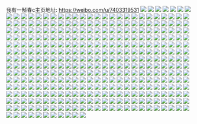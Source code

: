 我有一斛春c主页地址: https://weibo.com/u/7403319531 
![](https://wx4.sinaimg.cn/mw2000/00851zBxly1h92dd8lvzij30u01400z6.jpg) 
![](https://wx4.sinaimg.cn/mw2000/00851zBxly1h91q5qtltvj30u0140tfl.jpg) 
![](https://wx4.sinaimg.cn/mw2000/00851zBxly1h91oybotgoj30u01407a1.jpg) 
![](https://wx4.sinaimg.cn/mw2000/00851zBxly1h91oybc82dj30u0140wm8.jpg) 
![](https://wx4.sinaimg.cn/mw2000/00851zBxly1h8wy0pcp0ej31400u0n2a.jpg) 
![](https://wx4.sinaimg.cn/mw2000/00851zBxly1h8wxmb0ug4j30u01syjzh.jpg) 
![](https://wx4.sinaimg.cn/mw2000/00851zBxly1h8vtl9a1upj30u01sy101.jpg) 
![](https://wx4.sinaimg.cn/mw2000/00851zBxly1h8tdt5ppcyj30wi0oztat.jpg) 
![](https://wx4.sinaimg.cn/mw2000/00851zBxly1h8sf78zx7hj30u01syn5f.jpg) 
![](https://wx4.sinaimg.cn/mw2000/00851zBxly1h8rtkyk8kej30kw2oa7js.jpg) 
![](https://wx4.sinaimg.cn/mw2000/00851zBxly1h8rtju0fvrj30kw1ovjym.jpg) 
![](https://wx4.sinaimg.cn/mw2000/00851zBxly1h8rtjw4mk1j30kw17itg4.jpg) 
![](https://wx4.sinaimg.cn/mw2000/00851zBxly1h8rtjuiom4j30kw0vc44a.jpg) 
![](https://wx4.sinaimg.cn/mw2000/00851zBxly1h8rtjwpygkj30kw0vc79q.jpg) 
![](https://wx4.sinaimg.cn/mw2000/00851zBxly1h8rtjvhsoaj30kw17ik17.jpg) 
![](https://wx4.sinaimg.cn/mw2000/00851zBxly1h8rtjskrlpj30kw0vcjxl.jpg) 
![](https://wx4.sinaimg.cn/mw2000/00851zBxly1h8rtjxx6qmj30kw0vc0z7.jpg) 
![](https://wx4.sinaimg.cn/mw2000/00851zBxly1h8rtkdb7rqj30kw1b0476.jpg) 
![](https://wx4.sinaimg.cn/mw2000/00851zBxly1h8mwvf9o9dj30u01sywj3.jpg) 
![](https://wx4.sinaimg.cn/mw2000/00851zBxly1h8lecefy81j30u01sy12f.jpg) 
![](https://wx4.sinaimg.cn/mw2000/00851zBxly1h8jvq37mxuj30kw17iqay.jpg) 
![](https://wx4.sinaimg.cn/mw2000/00851zBxly1h8jvq1bfdcj30kw1jon6h.jpg) 
![](https://wx4.sinaimg.cn/mw2000/00851zBxly1h8jvq2mc3rj30kw2m0tmx.jpg) 
![](https://wx4.sinaimg.cn/mw2000/00851zBxly1h8jvq2zkkoj30kw17i110.jpg) 
![](https://wx4.sinaimg.cn/mw2000/00851zBxly1h8jvq1zxx7j30kw2r6nmr.jpg) 
![](https://wx4.sinaimg.cn/mw2000/00851zBxly1h8jvq2958rj30we0u078m.jpg) 
![](https://wx4.sinaimg.cn/mw2000/00851zBxly1h8i1lcqkcpj30vi0hs75f.jpg) 
![](https://wx4.sinaimg.cn/mw2000/00851zBxly1h8hn8nm39aj31400u046w.jpg) 
![](https://wx4.sinaimg.cn/mw2000/00851zBxly1h8hn8oapl6j31400u011p.jpg) 
![](https://wx4.sinaimg.cn/mw2000/00851zBxly1h8hn8p5palj31400u0k0c.jpg) 
![](https://wx4.sinaimg.cn/mw2000/00851zBxly1h8hn8n9unuj31410u0guc.jpg) 
![](https://wx4.sinaimg.cn/mw2000/00851zBxly1h8fgjvi16uj30u0140n6l.jpg) 
![](https://wx4.sinaimg.cn/mw2000/00851zBxly1h8fgjw6acfj31400u07hj.jpg) 
![](https://wx4.sinaimg.cn/mw2000/00851zBxly1h8fgjwshtnj31400u014e.jpg) 
![](https://wx4.sinaimg.cn/mw2000/00851zBxly1h8fgjybsyyj31400u0k21.jpg) 
![](https://wx4.sinaimg.cn/mw2000/00851zBxly1h8fgjuximej31400u0499.jpg) 
![](https://wx4.sinaimg.cn/mw2000/00851zBxly1h8fgjz2wjyj31400u0dpp.jpg) 
![](https://wx4.sinaimg.cn/mw2000/00851zBxly1h8eh3mwk2xj30u0140n8d.jpg) 
![](https://wx4.sinaimg.cn/mw2000/00851zBxly1h8dywuw6dfj31400u0gwb.jpg) 
![](https://wx4.sinaimg.cn/mw2000/00851zBxly1h8dywvmkhmj31400u0gr2.jpg) 
![](https://wx4.sinaimg.cn/mw2000/00851zBxly1h8dywwewdrj31400u0qaw.jpg) 
![](https://wx4.sinaimg.cn/mw2000/00851zBxly1h8dywwyjfej31400u0aiu.jpg) 
![](https://wx4.sinaimg.cn/mw2000/00851zBxly1h8d1tz2duzj30u0128n2o.jpg) 
![](https://wx4.sinaimg.cn/mw2000/00851zBxly1h8d1u10pw1j30u0140qay.jpg) 
![](https://wx4.sinaimg.cn/mw2000/00851zBxly1h8d1u34nikj30u0140q8l.jpg) 
![](https://wx4.sinaimg.cn/mw2000/00851zBxly1h8d1tzow41j30u016r46b.jpg) 
![](https://wx4.sinaimg.cn/mw2000/00851zBxly1h8d1u0fvepj31900u0qbs.jpg) 
![](https://wx4.sinaimg.cn/mw2000/00851zBxly1h8d1u2h6isj30u01daaje.jpg) 
![](https://wx4.sinaimg.cn/mw2000/00851zBxly1h8d1u4j42vj30u014013a.jpg) 
![](https://wx4.sinaimg.cn/mw2000/00851zBxly1h8d1u3u3ilj31900u0k14.jpg) 
![](https://wx4.sinaimg.cn/mw2000/00851zBxly1h8d1u531p6j30u014044i.jpg) 
![](https://wx4.sinaimg.cn/mw2000/00851zBxly1h8btz454aij30u0140wnq.jpg) 
![](https://wx4.sinaimg.cn/mw2000/00851zBxly1h8btz4mcblj30u0140n72.jpg) 
![](https://wx4.sinaimg.cn/mw2000/00851zBxly1h8btz2s9qwj30u0140k0m.jpg) 
![](https://wx4.sinaimg.cn/mw2000/00851zBxly1h8btz3lugxj30u0140dnp.jpg) 
![](https://wx4.sinaimg.cn/mw2000/00851zBxly1h8btz1jq1fj31400u0tjx.jpg) 
![](https://wx4.sinaimg.cn/mw2000/00851zBxly1h8btz597kgj30u01407gp.jpg) 
![](https://wx4.sinaimg.cn/mw2000/00851zBxly1h8btz5uv9zj31400u0n4s.jpg) 
![](https://wx4.sinaimg.cn/mw2000/00851zBxly1h8btz22m8sj31400u07dh.jpg) 
![](https://wx4.sinaimg.cn/mw2000/00851zBxly1h8btzoj7l7j30u01407b2.jpg) 
![](https://wx4.sinaimg.cn/mw2000/00851zBxly1h89tsv9cfhj31pt0u0asb.jpg) 
![](https://wx4.sinaimg.cn/mw2000/00851zBxly1h89tsvzirzj31400u0gt7.jpg) 
![](https://wx4.sinaimg.cn/mw2000/00851zBxly1h88crqc4hxj318v0u07g7.jpg) 
![](https://wx4.sinaimg.cn/mw2000/00851zBxly1h88crr0hmwj31400u048a.jpg) 
![](https://wx4.sinaimg.cn/mw2000/00851zBxly1h88crpmumbj31400u0tio.jpg) 
![](https://wx4.sinaimg.cn/mw2000/00851zBxly1h88cs0hhakj30u0140n6h.jpg) 
![](https://wx4.sinaimg.cn/mw2000/00851zBxly1h88croctmrj31400u0n5k.jpg) 
![](https://wx4.sinaimg.cn/mw2000/00851zBxly1h88crrhl83j30u014045f.jpg) 
![](https://wx4.sinaimg.cn/mw2000/00851zBxly1h87hxwbf6jj31400u0thv.jpg) 
![](https://wx4.sinaimg.cn/mw2000/00851zBxly1h856q0oscaj31sy0u00wp.jpg) 
![](https://wx4.sinaimg.cn/mw2000/00851zBxly1h856pr1y2pj31sy0u0whj.jpg) 
![](https://wx4.sinaimg.cn/mw2000/00851zBxly1h856q8wdunj31sy0u00vy.jpg) 
![](https://wx4.sinaimg.cn/mw2000/00851zBxly1h856qbaupij31sy0u0mzm.jpg) 
![](https://wx4.sinaimg.cn/mw2000/00851zBxly1h83y6qdbxxj30kw28m48g.jpg) 
![](https://wx4.sinaimg.cn/mw2000/00851zBxly1h83y6r3auuj30kw0vc7ar.jpg) 
![](https://wx4.sinaimg.cn/mw2000/00851zBxly1h83y6qqjhyj30kw0vcte3.jpg) 
![](https://wx4.sinaimg.cn/mw2000/00851zBxly1h83y6rfcelj30kw0vcqag.jpg) 
![](https://wx4.sinaimg.cn/mw2000/00851zBxly1h83y6pjjybj30kw2iiqgj.jpg) 
![](https://wx4.sinaimg.cn/mw2000/00851zBxly1h83y6rz99gj30kw22uqnp.jpg) 
![](https://wx4.sinaimg.cn/mw2000/00851zBxly1h83y6st5e7j30kw1b0dqd.jpg) 
![](https://wx4.sinaimg.cn/mw2000/00851zBxly1h83y7czj8hj30u0140jxc.jpg) 
![](https://wx4.sinaimg.cn/mw2000/00851zBxly1h83yarxmw4j30kw0vctc2.jpg) 
![](https://wx4.sinaimg.cn/mw2000/00851zBxly1h82jho0jnbj30u014049i.jpg) 
![](https://wx4.sinaimg.cn/mw2000/00851zBxly1h82jhoy0ohj30tu1h1n0r.jpg) 
![](https://wx4.sinaimg.cn/mw2000/00851zBxly1h82jhonx58j30u0140q90.jpg) 
![](https://wx4.sinaimg.cn/mw2000/00851zBxly1h826z4tmcaj31400u0n8d.jpg) 
![](https://wx4.sinaimg.cn/mw2000/00851zBxly1h826z5jp7kj31400u0dq7.jpg) 
![](https://wx4.sinaimg.cn/mw2000/00851zBxly1h826z4e85wj30u01400zr.jpg) 
![](https://wx4.sinaimg.cn/mw2000/00851zBxly1h826z3sfwej30u01417bh.jpg) 
![](https://wx4.sinaimg.cn/mw2000/00851zBxly1h826z15gyxj30u0140ah4.jpg) 
![](https://wx4.sinaimg.cn/mw2000/00851zBxly1h826z29kdtj31400u0gr8.jpg) 
![](https://wx4.sinaimg.cn/mw2000/00851zBxly1h826z1n7hqj31400u07ay.jpg) 
![](https://wx4.sinaimg.cn/mw2000/00851zBxly1h826z2s11lj31400u012z.jpg) 
![](https://wx4.sinaimg.cn/mw2000/00851zBxly1h826z0qxgtj30u0140ajy.jpg) 
![](https://wx4.sinaimg.cn/mw2000/00851zBxly1h80xohrwoqj30u01sy7dj.jpg) 
![](https://wx4.sinaimg.cn/mw2000/00851zBxly1h7z8zb10zmj31400u0aj9.jpg) 
![](https://wx4.sinaimg.cn/mw2000/00851zBxly1h7z8zae8umj31400u0ajd.jpg) 
![](https://wx4.sinaimg.cn/mw2000/00851zBxly1h7z8zcqe50j30u01407fb.jpg) 
![](https://wx4.sinaimg.cn/mw2000/00851zBxly1h7z8zd42a7j31400u0wo7.jpg) 
![](https://wx4.sinaimg.cn/mw2000/00851zBxly1h7z8zbmdc9j31400u0tip.jpg) 
![](https://wx4.sinaimg.cn/mw2000/00851zBxly1h7z8z9qbcgj30u0140wlp.jpg) 
![](https://wx4.sinaimg.cn/mw2000/00851zBxly1h7y6k0vcc4j31sy0u0dm6.jpg) 
![](https://wx4.sinaimg.cn/mw2000/00851zBxly1h7y6k0cn93j31sy0u0jxs.jpg) 
![](https://wx4.sinaimg.cn/mw2000/00851zBxly1h7y6k1eh63j31sy0u0n3p.jpg) 
![](https://wx4.sinaimg.cn/mw2000/00851zBxly1h7y6k31pbwj31sy0u0tf3.jpg) 
![](https://wx4.sinaimg.cn/mw2000/00851zBxly1h7y6kfjnz2j31sy0u0tec.jpg) 
![](https://wx4.sinaimg.cn/mw2000/00851zBxly1h7y6kk3m6yj31sy0u0gr4.jpg) 
![](https://wx4.sinaimg.cn/mw2000/00851zBxly1h7wut28uroj30u00zljvi.jpg) 
![](https://wx4.sinaimg.cn/mw2000/00851zBxly1h7wuscu5ezj31400u0ah8.jpg) 
![](https://wx4.sinaimg.cn/mw2000/00851zBxly1h7wusd7xd1j31400u0qd9.jpg) 
![](https://wx4.sinaimg.cn/mw2000/00851zBxly1h7wusdil8sj30u0140dmj.jpg) 
![](https://wx4.sinaimg.cn/mw2000/00851zBxly1h7vuvcawrcj30u00v6dje.jpg) 
![](https://wx4.sinaimg.cn/mw2000/00851zBxly1h7vuvc3tuhj30u00vzwie.jpg) 
![](https://wx4.sinaimg.cn/mw2000/00851zBxly1h7vq4gxtvdj31hc0o0dr1.jpg) 
![](https://wx4.sinaimg.cn/mw2000/00851zBxly1h7vq4yd96mj31hc0u0tpb.jpg) 
![](https://wx4.sinaimg.cn/mw2000/00851zBxly1h7vq5082hqj30u00u00vm.jpg) 
![](https://wx4.sinaimg.cn/mw2000/00851zBxly1h7vr732pruj30u014h0xs.jpg) 
![](https://wx4.sinaimg.cn/mw2000/00851zBxly1h7vr7l0ndmj30u013wjw8.jpg) 
![](https://wx4.sinaimg.cn/mw2000/00851zBxly1h7vr7onbi1j30u015xq8i.jpg) 
![](https://wx4.sinaimg.cn/mw2000/00851zBxly1h7uonv9z9dj31400u0aii.jpg) 
![](https://wx4.sinaimg.cn/mw2000/00851zBxly1h7sv9tuotvj30u01407bg.jpg) 
![](https://wx4.sinaimg.cn/mw2000/00851zBxly1h7ra629qenj30u01syqdg.jpg) 
![](https://wx4.sinaimg.cn/mw2000/00851zBxly1h7ra5yqog2j30u01syaeo.jpg) 
![](https://wx4.sinaimg.cn/mw2000/00851zBxly1h7qv6nl526j30u01n8443.jpg) 
![](https://wx4.sinaimg.cn/mw2000/00851zBxly1h7pko9we47j30wi0ns0v6.jpg) 
![](https://wx4.sinaimg.cn/mw2000/00851zBxly1h7pko0iae3j30u00vsq5z.jpg) 
![](https://wx4.sinaimg.cn/mw2000/00851zBxly1h7mozrc1u6j31sy0u0q98.jpg) 
![](https://wx4.sinaimg.cn/mw2000/00851zBxly1h7mp01n8hvj31sy0u0jxb.jpg) 
![](https://wx4.sinaimg.cn/mw2000/00851zBxly1h7mbp5d26rj30l40nx0ur.jpg) 
![](https://wx4.sinaimg.cn/mw2000/00851zBxly1h7kgj7143uj30u0140dsv.jpg) 
![](https://wx4.sinaimg.cn/mw2000/00851zBxly1h7kgj7ke3rj30u01sxn0i.jpg) 
![](https://wx4.sinaimg.cn/mw2000/00851zBxly1h7kgjhd6thj30wi0ljdhi.jpg) 
![](https://wx4.sinaimg.cn/mw2000/00851zBxly1h7iy7og8tpj30u0140431.jpg) 
![](https://wx4.sinaimg.cn/mw2000/00851zBxly1h79qh78n1rj31400u0q7n.jpg) 
![](https://wx4.sinaimg.cn/mw2000/00851zBxly1h79qh3qfjdj31420u0qcb.jpg) 
![](https://wx4.sinaimg.cn/mw2000/00851zBxly1h79qhdouitj31400u0ai9.jpg) 
![](https://wx4.sinaimg.cn/mw2000/00851zBxly1h79qhbpwqgj31400u07dd.jpg) 
![](https://wx4.sinaimg.cn/mw2000/00851zBxly1h79qgzzb2pj313z0u0n52.jpg) 
![](https://wx4.sinaimg.cn/mw2000/00851zBxly1h79jlty1u9j30u01sx40a.jpg) 
![](https://wx4.sinaimg.cn/mw2000/00851zBxly1h79jm539mkj30u01sx0xc.jpg) 
![](https://wx4.sinaimg.cn/mw2000/00851zBxly1h774o2yzdij30u01sy40h.jpg) 
![](https://wx4.sinaimg.cn/mw2000/00851zBxly1h774o2lm7kj30u01syq4z.jpg) 
![](https://wx4.sinaimg.cn/mw2000/00851zBxly1h774o40r2nj30u0140dqd.jpg) 
![](https://wx4.sinaimg.cn/mw2000/00851zBxly1h774o4hmksj30u0140778.jpg) 
![](https://wx4.sinaimg.cn/mw2000/00851zBxly1h774o4v7ayj31400u0djl.jpg) 
![](https://wx4.sinaimg.cn/mw2000/00851zBxly1h774o56cpbj30u0140k0e.jpg) 
![](https://wx4.sinaimg.cn/mw2000/00851zBxly1h74ky4tcvwj31400u0425.jpg) 
![](https://wx4.sinaimg.cn/mw2000/00851zBxly1h73ub5pjgtj30qo2zwthh.jpg) 
![](https://wx4.sinaimg.cn/mw2000/00851zBxly1h70fztuir8j33402c0qsn.jpg) 
![](https://wx4.sinaimg.cn/mw2000/00851zBxly1h70fzl9mgoj30wi1bqdgz.jpg) 
![](https://wx4.sinaimg.cn/mw2000/00851zBxly1h6vz6o95oyj313z0u0qg8.jpg) 
![](https://wx4.sinaimg.cn/mw2000/00851zBxly1h6vz5m6qqpj33402c0b2b.jpg) 
![](https://wx4.sinaimg.cn/mw2000/00851zBxly1h6vz5zflrkj33402c04jm.jpg) 
![](https://wx4.sinaimg.cn/mw2000/00851zBxgy1h6vsgvfnmij31400u0myv.jpg) 
![](https://wx4.sinaimg.cn/mw2000/00851zBxly1h6p2pfblgsj30wi17rwkv.jpg) 
![](https://wx4.sinaimg.cn/mw2000/00851zBxly1h6njxou7kqj30wi1ycnpd.jpg) 
![](https://wx4.sinaimg.cn/mw2000/00851zBxly1h6mjbioerxj30u01budlv.jpg) 
![](https://wx4.sinaimg.cn/mw2000/00851zBxly1h6l7a4hyl2j30wi08bdhc.jpg) 
![](https://wx4.sinaimg.cn/mw2000/00851zBxly1h6l3l9n2tsj30wi0gzmzv.jpg) 
![](https://wx4.sinaimg.cn/mw2000/00851zBxly1h6it7iwnw0j31400u0tfn.jpg) 
![](https://wx4.sinaimg.cn/mw2000/00851zBxgy1h6h44ee62fj30wi1yctw0.jpg) 
![](https://wx4.sinaimg.cn/mw2000/00851zBxgy1h6h44ctl08j30wi1yc4dw.jpg) 
![](https://wx4.sinaimg.cn/mw2000/00851zBxgy1h6fhr8ellsj30n00d8af0.jpg) 
![](https://wx4.sinaimg.cn/mw2000/00851zBxgy1h6deiggh2uj33402c07wk.jpg) 
![](https://wx4.sinaimg.cn/mw2000/00851zBxgy1h6dejy6qm5j31400u0mzv.jpg) 
![](https://wx4.sinaimg.cn/mw2000/00851zBxgy1h6ccr5xq5fj30wi0wadl7.jpg) 
![](https://wx4.sinaimg.cn/mw2000/00851zBxgy1h6cckqtnnij32c0340kjo.jpg) 
![](https://wx4.sinaimg.cn/mw2000/00851zBxgy1h6ccn53icyj30u0140q5f.jpg) 
![](https://wx4.sinaimg.cn/mw2000/00851zBxgy1h6ccn3qxfxj32c03407wh.jpg) 
![](https://wx4.sinaimg.cn/mw2000/00851zBxgy1h6ccll2zhij31dz11ggp3.jpg) 
![](https://wx4.sinaimg.cn/mw2000/00851zBxgy1h6ccm0xj6qj31kw161ds4.jpg) 
![](https://wx4.sinaimg.cn/mw2000/00851zBxgy1h6ccmma6kyj33402c01ky.jpg) 
![](https://wx4.sinaimg.cn/mw2000/00851zBxgy1h6ccmqhh62j33402c0b2b.jpg) 
![](https://wx4.sinaimg.cn/mw2000/00851zBxgy1h67rlc2dmwj30wi1ycnma.jpg) 
![](https://wx4.sinaimg.cn/mw2000/00851zBxgy1h64ep8m7xxj31400u0whn.jpg) 
![](https://wx4.sinaimg.cn/mw2000/00851zBxgy1h647tifykgj32c03404qp.jpg) 
![](https://wx4.sinaimg.cn/mw2000/00851zBxgy1h647tf3e4ij32c03401fd.jpg) 
![](https://wx4.sinaimg.cn/mw2000/00851zBxgy1h61hwrxvqwj31de1a8b0v.jpg) 
![](https://wx4.sinaimg.cn/mw2000/00851zBxgy1h61hwp6wycj32c034014i.jpg) 
![](https://wx4.sinaimg.cn/mw2000/00851zBxgy1h60riptplnj313z0tz107.jpg) 
![](https://wx4.sinaimg.cn/mw2000/00851zBxgy1h60rj1ct93j313z0u0avv.jpg) 
![](https://wx4.sinaimg.cn/mw2000/00851zBxgy1h60rj8yl1bj32c0340npe.jpg) 
![](https://wx4.sinaimg.cn/mw2000/00851zBxgy1h60rjatmn9j31400u0wsy.jpg) 
![](https://wx4.sinaimg.cn/mw2000/00851zBxgy1h60rjf3sv0j32dc35s7jx.jpg) 
![](https://wx4.sinaimg.cn/mw2000/00851zBxgy1h60rjn26b3j32dc35s12b.jpg) 
![](https://wx4.sinaimg.cn/mw2000/00851zBxgy1h60rkk7sz1j30wi1ycx6p.jpg) 
![](https://wx4.sinaimg.cn/mw2000/00851zBxgy1h5ux39s0p7j31400u0jtl.jpg) 
![](https://wx4.sinaimg.cn/mw2000/00851zBxgy1h5tkvxr4p7j31hc0u00wn.jpg) 
![](https://wx4.sinaimg.cn/mw2000/00851zBxgy1h5tkx6rn09j31990rtn6i.jpg) 
![](https://wx4.sinaimg.cn/mw2000/00851zBxgy1h5tkx85bezj31400u0wgy.jpg) 
![](https://wx4.sinaimg.cn/mw2000/00851zBxgy1h5tkx9gmupj31400u0tin.jpg) 
![](https://wx4.sinaimg.cn/mw2000/00851zBxgy1h5tkxa5s3aj31400u0mxw.jpg) 
![](https://wx4.sinaimg.cn/mw2000/00851zBxgy1h5tkxbdn47j31400u0wnc.jpg) 
![](https://wx4.sinaimg.cn/mw2000/00851zBxgy1h5qjt2sr1kj31400u0jt2.jpg) 
![](https://wx4.sinaimg.cn/mw2000/00851zBxgy1h5p7pjrs7yj31400u0wfs.jpg) 
![](https://wx4.sinaimg.cn/mw2000/00851zBxgy1h5p7nsrlbgj31400u077k.jpg) 
![](https://wx4.sinaimg.cn/mw2000/00851zBxgy1h5p7qb8s3dj31400u0tje.jpg) 
![](https://wx4.sinaimg.cn/mw2000/00851zBxgy1h5p7nqp5o1j30u00z63zl.jpg) 
![](https://wx4.sinaimg.cn/mw2000/00851zBxgy1h5o7sf5ofhj31400u0qah.jpg) 
![](https://wx4.sinaimg.cn/mw2000/00851zBxgy1h5o14l9kq5j31400u0tku.jpg) 
![](https://wx4.sinaimg.cn/mw2000/00851zBxgy1h5o13e5r8bj31xa1mzx6p.jpg) 
![](https://wx4.sinaimg.cn/mw2000/00851zBxgy1h5o14feykxj31400u0n6x.jpg) 
![](https://wx4.sinaimg.cn/mw2000/00851zBxgy1h5n0etmy7zj33402c07wj.jpg) 
![](https://wx4.sinaimg.cn/mw2000/00851zBxgy1h5n0eqmmbpj30wi11ido0.jpg) 
![](https://wx4.sinaimg.cn/mw2000/00851zBxgy1h5jmtxrq7jj31hc0u0gxu.jpg) 
![](https://wx4.sinaimg.cn/mw2000/00851zBxgy1h5jmtx3wkyj30u0140thz.jpg) 
![](https://wx4.sinaimg.cn/mw2000/00851zBxgy1h5jmt5w443j31hc0u0qbn.jpg) 
![](https://wx4.sinaimg.cn/mw2000/00851zBxgy1h5jmtwjay1j32c0340hdv.jpg) 
![](https://wx4.sinaimg.cn/mw2000/00851zBxgy1h5h82uzfi8j32c03404qq.jpg) 
![](https://wx4.sinaimg.cn/mw2000/00851zBxgy1h5gv5lxjx6j30wi1ajtgf.jpg) 
![](https://wx4.sinaimg.cn/mw2000/00851zBxgy1h5g3rgiafoj30wi1yc7k3.jpg) 
![](https://wx4.sinaimg.cn/mw2000/00851zBxgy1h5ft115lbpj313z0u04in.jpg) 
![](https://wx4.sinaimg.cn/mw2000/00851zBxgy1h5ft072jccj313z0u018z.jpg) 
![](https://wx4.sinaimg.cn/mw2000/00851zBxgy1h5ft0ef4rsj30u0140ako.jpg) 
![](https://wx4.sinaimg.cn/mw2000/00851zBxgy1h5euz0wo0fj313z0u0tta.jpg) 
![](https://wx4.sinaimg.cn/mw2000/00851zBxgy1h5dygbk3lsj31hc0u0al6.jpg) 
![](https://wx4.sinaimg.cn/mw2000/00851zBxgy1h5bgxbz4kwj31400u0wr5.jpg) 
![](https://wx4.sinaimg.cn/mw2000/00851zBxgy1h5bgwqqlo0j32r522cnpe.jpg) 
![](https://wx4.sinaimg.cn/mw2000/00851zBxgy1h5bgwluraaj313z0u0dxm.jpg) 
![](https://wx4.sinaimg.cn/mw2000/00851zBxgy1h5bgxe5mnwj313z0u0apj.jpg) 
![](https://wx4.sinaimg.cn/mw2000/00851zBxgy1h5aazd2a1dj30u010oh08.jpg) 
![](https://wx4.sinaimg.cn/mw2000/00851zBxgy1h5a2nx608nj30tz0mi46m.jpg) 
![](https://wx4.sinaimg.cn/mw2000/00851zBxgy1h594loq1vvj33402c0x6p.jpg) 
![](https://wx4.sinaimg.cn/mw2000/00851zBxgy1h594mc35xxj30tz0min5v.jpg) 
![](https://wx4.sinaimg.cn/mw2000/00851zBxgy1h594m4o27bj33342bcb2a.jpg) 
![](https://wx4.sinaimg.cn/mw2000/00851zBxgy1h594m7t3ivj32bc334b2b.jpg) 
![](https://wx4.sinaimg.cn/mw2000/00851zBxgy1h56syf81vnj33402c0npe.jpg) 
![](https://wx4.sinaimg.cn/mw2000/00851zBxgy1h56sz35ws0j31c10r1dq3.jpg) 
![](https://wx4.sinaimg.cn/mw2000/00851zBxgy1h55lwxl4h0j30tz0mi7ek.jpg) 
![](https://wx4.sinaimg.cn/mw2000/00851zBxgy1h55lwzldj2j31400u0nba.jpg) 
![](https://wx4.sinaimg.cn/mw2000/00851zBxgy1h55lwm0q57j30ox18agrk.jpg) 
![](https://wx4.sinaimg.cn/mw2000/00851zBxgy1h54ah9y6rqj33402c0hdu.jpg) 
![](https://wx4.sinaimg.cn/mw2000/00851zBxgy1h53ccd3db2j30wi1n0wre.jpg) 
![](https://wx4.sinaimg.cn/mw2000/00851zBxgy1h53ccbz07ej30wh1lggyb.jpg) 
![](https://wx4.sinaimg.cn/mw2000/00851zBxgy1h539y8oaiuj310c0zwqg5.jpg) 
![](https://wx4.sinaimg.cn/mw2000/00851zBxgy1h539xyphe1j33402c0qv6.jpg) 
![](https://wx4.sinaimg.cn/mw2000/00851zBxgy1h539yxwuy6j31400u04dk.jpg) 
![](https://wx4.sinaimg.cn/mw2000/00851zBxgy1h534ydsu6cj30pb15zdph.jpg) 
![](https://wx4.sinaimg.cn/mw2000/00851zBxgy1h534yd4hbgj30wi1yce81.jpg) 
![](https://wx4.sinaimg.cn/mw2000/00851zBxgy1h5256xczhjj30wi1c6n87.jpg) 
![](https://wx4.sinaimg.cn/mw2000/00851zBxgy1h5256xt7baj30wi1bowol.jpg) 
![](https://wx4.sinaimg.cn/mw2000/00851zBxgy1h5256yj5hbj30wi1c0qd3.jpg) 
![](https://wx4.sinaimg.cn/mw2000/00851zBxgy1h5256z00vnj30wi1d1477.jpg) 
![](https://wx4.sinaimg.cn/mw2000/00851zBxgy1h5256zfrhvj30wi1can9g.jpg) 
![](https://wx4.sinaimg.cn/mw2000/00851zBxgy1h5256zwjaxj30wi1cu486.jpg) 
![](https://wx4.sinaimg.cn/mw2000/00851zBxgy1h52570gktaj30wi1d3n93.jpg) 
![](https://wx4.sinaimg.cn/mw2000/00851zBxgy1h52571ed5cj33402c0npd.jpg) 
![](https://wx4.sinaimg.cn/mw2000/00851zBxgy1h51sq413s6j33402c01kz.jpg) 
![](https://wx4.sinaimg.cn/mw2000/00851zBxgy1h50ogib88oj32c0340npe.jpg) 
![](https://wx4.sinaimg.cn/mw2000/00851zBxgy1h50jsxtjqaj30u01sx7bm.jpg) 
![](https://wx4.sinaimg.cn/mw2000/00851zBxgy1h50jsyieiuj30u01sx7ck.jpg) 
![](https://wx4.sinaimg.cn/mw2000/00851zBxgy1h50jsxcpicj30u01sxqb8.jpg) 
![](https://wx4.sinaimg.cn/mw2000/00851zBxgy1h50ilguxxkj30wi1fogr1.jpg) 
![](https://wx4.sinaimg.cn/mw2000/00851zBxgy1h50ilxj9onj31y01o0b29.jpg) 
![](https://wx4.sinaimg.cn/mw2000/00851zBxgy1h4zakzs64wj30wi1ychdt.jpg) 
![](https://wx4.sinaimg.cn/mw2000/00851zBxgy1h4zal26bvfj32c0340e86.jpg) 
![](https://wx4.sinaimg.cn/mw2000/00851zBxgy1h4zakwvnefj33402c0kjo.jpg) 
![](https://wx4.sinaimg.cn/mw2000/00851zBxgy1h4zal51xd6j33402c0b2b.jpg) 
![](https://wx4.sinaimg.cn/mw2000/00851zBxgy1h4z2r4kxicj32c0340kjl.jpg) 
![](https://wx4.sinaimg.cn/mw2000/00851zBxgy1h4ynjcnedqj33402c0qv6.jpg) 
![](https://wx4.sinaimg.cn/mw2000/00851zBxgy1h4ynkkhl4nj30wi0ypdmi.jpg) 
![](https://wx4.sinaimg.cn/mw2000/00851zBxgy1h4y7ft2kt6j32c03407wi.jpg) 
![](https://wx4.sinaimg.cn/mw2000/00851zBxgy1h4y613hdafj30wi0q8whd.jpg) 
![](https://wx4.sinaimg.cn/mw2000/00851zBxgy1h4y612yvvaj30wi0mmmzx.jpg) 
![](https://wx4.sinaimg.cn/mw2000/00851zBxgy1h4y6140xmyj30u01sxn4b.jpg) 
![](https://wx4.sinaimg.cn/mw2000/00851zBxgy1h4xarz0ws5j31al1hv1e7.jpg) 
![](https://wx4.sinaimg.cn/mw2000/00851zBxgy1h4xat87iijj30tz0mik1b.jpg) 
![](https://wx4.sinaimg.cn/mw2000/00851zBxgy1h4xastvb7aj33402c0npe.jpg) 
![](https://wx4.sinaimg.cn/mw2000/00851zBxgy1h4xasitwq8j33402c0kjm.jpg) 
![](https://wx4.sinaimg.cn/mw2000/00851zBxgy1h4xavt6hb5j33402c0kjm.jpg) 
![](https://wx4.sinaimg.cn/mw2000/00851zBxgy1h4wcusd637j30u01sx44b.jpg) 
![](https://wx4.sinaimg.cn/mw2000/00851zBxgy1h4wcuw531zj30u01hcajp.jpg) 
![](https://wx4.sinaimg.cn/mw2000/00851zBxgy1h4xasoif3cj32c0340hdu.jpg) 
![](https://wx4.sinaimg.cn/mw2000/00851zBxgy1h4xaskefv7j33402c01kx.jpg) 
![](https://wx4.sinaimg.cn/mw2000/00851zBxgy1h4w7zwjw9cj30zj1be7re.jpg) 
![](https://wx4.sinaimg.cn/mw2000/00851zBxgy1h4v8jqwafoj30tz0miqai.jpg) 
![](https://wx4.sinaimg.cn/mw2000/00851zBxgy1h4v4wh41uej30wi1yckjl.jpg) 
![](https://wx4.sinaimg.cn/mw2000/00851zBxgy1h4v4wb51fxj32c0340hdt.jpg) 
![](https://wx4.sinaimg.cn/mw2000/00851zBxgy1h4v4wbyct1j31281f0dsw.jpg) 
![](https://wx4.sinaimg.cn/mw2000/00851zBxgy1h4v4w94xtjj32c0340u0z.jpg) 
![](https://wx4.sinaimg.cn/mw2000/00851zBxgy1h4v4w402m2j33402c0npf.jpg) 
![](https://wx4.sinaimg.cn/mw2000/00851zBxgy1h4v4vokggfj33402c0u0y.jpg) 
![](https://wx4.sinaimg.cn/mw2000/00851zBxgy1h4v4vxpyd5j33402c01kz.jpg) 
![](https://wx4.sinaimg.cn/mw2000/00851zBxgy1h4v4vtywnoj30wi1yc4kv.jpg) 
![](https://wx4.sinaimg.cn/mw2000/00851zBxgy1h4v50rhawvj30tz0mi0y4.jpg) 
![](https://wx4.sinaimg.cn/mw2000/00851zBxgy1h4uvs1obz2j32c03404qr.jpg) 
![](https://wx4.sinaimg.cn/mw2000/00851zBxgy1h4uvs8ficdj32c0340x6q.jpg) 
![](https://wx4.sinaimg.cn/mw2000/00851zBxgy1h4uvrtwngdj32c0340e83.jpg) 
![](https://wx4.sinaimg.cn/mw2000/00851zBxgy1h4uvscuqhrj32c0340u0y.jpg) 
![](https://wx4.sinaimg.cn/mw2000/00851zBxgy1h4upr72qooj30xq0tsk6x.jpg) 
![](https://wx4.sinaimg.cn/mw2000/00851zBxgy1h4upr916uzj30wb0u0tnc.jpg) 
![](https://wx4.sinaimg.cn/mw2000/00851zBxgy1h4u2t50dg4j32c0340kjm.jpg) 
![](https://wx4.sinaimg.cn/mw2000/00851zBxgy1h4txmbnxt5j32c03401l2.jpg) 
![](https://wx4.sinaimg.cn/mw2000/00851zBxgy1h4txm6lwyuj32c03401l0.jpg) 
![](https://wx4.sinaimg.cn/mw2000/00851zBxgy1h4txm8cemlj33402c0qv6.jpg) 
![](https://wx4.sinaimg.cn/mw2000/00851zBxgy1h4txlxxq4mj32c03401kz.jpg) 
![](https://wx4.sinaimg.cn/mw2000/00851zBxgy1h4txm2vth7j33402c0qv8.jpg) 
![](https://wx4.sinaimg.cn/mw2000/00851zBxgy1h4txlzmdxbj33402c01ky.jpg) 
![](https://wx4.sinaimg.cn/mw2000/00851zBxgy1h4txme2uhcj32c0340e83.jpg) 
![](https://wx4.sinaimg.cn/mw2000/00851zBxgy1h4txmhvhfwj32c0340hdu.jpg) 
![](https://wx4.sinaimg.cn/mw2000/00851zBxgy1h4txmfwfk3j32c0340e82.jpg) 
![](https://wx4.sinaimg.cn/mw2000/00851zBxgy1h4swej5zv9j30u00min5z.jpg) 
![](https://wx4.sinaimg.cn/mw2000/00851zBxgy1h4swd6l4plj33402c0b2d.jpg) 
![](https://wx4.sinaimg.cn/mw2000/00851zBxgy1h4swd78rqvj30u01hc7d5.jpg) 
![](https://wx4.sinaimg.cn/mw2000/00851zBxgy1h4swd349idj33402c0u0z.jpg) 
![](https://wx4.sinaimg.cn/mw2000/00851zBxgy1h4swd9ntbjj33402c01l0.jpg) 
![](https://wx4.sinaimg.cn/mw2000/00851zBxgy1h4swo82h4xj30tz0miaiq.jpg) 
![](https://wx4.sinaimg.cn/mw2000/00851zBxgy1h4swdes97pj32c0340kjm.jpg) 
![](https://wx4.sinaimg.cn/mw2000/00851zBxgy1h4swdhox9ej33402c0u0z.jpg) 
![](https://wx4.sinaimg.cn/mw2000/00851zBxgy1h4swdiy5pgj33402c0e82.jpg) 
![](https://wx4.sinaimg.cn/mw2000/00851zBxgy1h4rpslr3fmj32c03404qq.jpg) 
![](https://wx4.sinaimg.cn/mw2000/00851zBxgy1h4rps6wtxhj33402c07wj.jpg) 
![](https://wx4.sinaimg.cn/mw2000/00851zBxgy1h4rpswtodvj32c0340u0y.jpg) 
![](https://wx4.sinaimg.cn/mw2000/00851zBxgy1h4rprrxlqgj33402c01l0.jpg) 
![](https://wx4.sinaimg.cn/mw2000/00851zBxgy1h4rpsdodrcj32c0340b2a.jpg) 
![](https://wx4.sinaimg.cn/mw2000/00851zBxgy1h4rpsynihtj30st1qcwlm.jpg) 
![](https://wx4.sinaimg.cn/mw2000/00851zBxgy1h4rptbxnkkj33402c0qv7.jpg) 
![](https://wx4.sinaimg.cn/mw2000/00851zBxgy1h4rptpensmj30tz0min8b.jpg) 
![](https://wx4.sinaimg.cn/mw2000/00851zBxgy1h4rpozvzq8j30wi1yc15p.jpg) 
![](https://wx4.sinaimg.cn/mw2000/00851zBxgy1h4rpoxxrwqj30wi1ycalq.jpg) 
![](https://wx4.sinaimg.cn/mw2000/00851zBxgy1h4rpp1hp23j30wi1yck53.jpg) 
![](https://wx4.sinaimg.cn/mw2000/00851zBxgy1h4rpp4w743j30wi1yc7ij.jpg) 
![](https://wx4.sinaimg.cn/mw2000/00851zBxgy1h4rpp338z6j30wi1yc4cn.jpg) 
![](https://wx4.sinaimg.cn/mw2000/00851zBxgy1h4rpp8jeq4j30wi1yc15t.jpg) 
![](https://wx4.sinaimg.cn/mw2000/00851zBxgy1h4qhgz20vyj30wi1yc7dw.jpg) 
![](https://wx4.sinaimg.cn/mw2000/00851zBxgy1h4qhgzjkijj30wi1ycajl.jpg) 
![](https://wx4.sinaimg.cn/mw2000/00851zBxgy1h4qhjh9j3qj31sc2dskjl.jpg) 
![](https://wx4.sinaimg.cn/mw2000/00851zBxgy1h4qhgyhicoj31sc2dse81.jpg) 
![](https://wx4.sinaimg.cn/mw2000/00851zBxgy1h4qhh10xhdj31sc2dshdt.jpg) 
![](https://wx4.sinaimg.cn/mw2000/00851zBxgy1h4qhh1geyvj30wi1yck0j.jpg) 
![](https://wx4.sinaimg.cn/mw2000/00851zBxgy1h4qhh26l5tj30wi1ycguo.jpg) 
![](https://wx4.sinaimg.cn/mw2000/00851zBxgy1h4qhh52gdxj30wi1yc13c.jpg) 
![](https://wx4.sinaimg.cn/mw2000/00851zBxgy1h4qhh2kuk1j30wi1ycthp.jpg) 
![](https://wx4.sinaimg.cn/mw2000/00851zBxgy1h4pfl0emygj31gp1fahd3.jpg) 
![](https://wx4.sinaimg.cn/mw2000/00851zBxgy1h4pfkzq9r1j32c0340npd.jpg) 
![](https://wx4.sinaimg.cn/mw2000/00851zBxgy1h4ocgyys10j31ba0zgams.jpg) 
![](https://wx4.sinaimg.cn/mw2000/00851zBxgy1h4ocj6v3n9j32c0340hdt.jpg) 
![](https://wx4.sinaimg.cn/mw2000/00851zBxgy1h4ocibgy57j31sc2dskjl.jpg) 
![](https://wx4.sinaimg.cn/mw2000/00851zBxgy1h4nsn8helnj30ms0tsacp.jpg) 
![](https://wx4.sinaimg.cn/mw2000/00851zBxgy1h4nsn9691yj30mv11q0x0.jpg) 
![](https://wx4.sinaimg.cn/mw2000/00851zBxgy1h4nsn9sgxyj30mz1s6agh.jpg) 
![](https://wx4.sinaimg.cn/mw2000/00851zBxgy1h4mqepqf1gj30u0140wqe.jpg) 
![](https://wx4.sinaimg.cn/mw2000/00851zBxgy1h4mqda81wfj30wi14kdlt.jpg) 
![](https://wx4.sinaimg.cn/mw2000/00851zBxgy1h4jzx5inwij33402c07wk.jpg) 
![](https://wx4.sinaimg.cn/mw2000/00851zBxgy1h4ih5mn19sj30u01ehn3y.jpg) 
![](https://wx4.sinaimg.cn/mw2000/00851zBxgy1h4i70j5e9ij33402c0npe.jpg) 
![](https://wx4.sinaimg.cn/mw2000/00851zBxgy1h4i70lqcduj32802yoe82.jpg) 
![](https://wx4.sinaimg.cn/mw2000/00851zBxgy1h4i70orvlcj32802yohdu.jpg) 
![](https://wx4.sinaimg.cn/mw2000/00851zBxgy1h4i70t40hpj32802yoe82.jpg) 
![](https://wx4.sinaimg.cn/mw2000/00851zBxgy1h4i70vlv3hj32802yo7wi.jpg) 
![](https://wx4.sinaimg.cn/mw2000/00851zBxgy1h4i712tw2lj32802yo1ky.jpg) 
![](https://wx4.sinaimg.cn/mw2000/00851zBxgy1h4gxh2m3crj330o20gnpe.jpg) 
![](https://wx4.sinaimg.cn/mw2000/00851zBxgy1h4gxh48wscj332o21sb2c.jpg) 
![](https://wx4.sinaimg.cn/mw2000/00851zBxgy1h4gxh0rfxbj3334223hdu.jpg) 
![](https://wx4.sinaimg.cn/mw2000/00851zBxgy1h4gxh6z8ixj33341qg4qr.jpg) 
![](https://wx4.sinaimg.cn/mw2000/00851zBxgy1h4gxh1k2cgj3223334npd.jpg) 
![](https://wx4.sinaimg.cn/mw2000/00851zBxgy1h4ahncg66bj32c01ys1ky.jpg) 
![](https://wx4.sinaimg.cn/mw2000/00851zBxgy1h4ahobwi6ej33402c0kjn.jpg) 
![](https://wx4.sinaimg.cn/mw2000/00851zBxgy1h4ahqfp0e8j32c0340hdu.jpg) 
![](https://wx4.sinaimg.cn/mw2000/00851zBxgy1h4a20ynahdj30kw2i0nip.jpg) 
![](https://wx4.sinaimg.cn/mw2000/00851zBxgy1h4a2104um7j30kw32ve7g.jpg) 
![](https://wx4.sinaimg.cn/mw2000/00851zBxgy1h4a20xcd9ej30kw31qnn2.jpg) 
![](https://wx4.sinaimg.cn/mw2000/00851zBxgy1h4a20tngeej30kw2ihhao.jpg) 
![](https://wx4.sinaimg.cn/mw2000/00851zBxgy1h4a20sawezj30kw2uo4qp.jpg) 
![](https://wx4.sinaimg.cn/mw2000/00851zBxgy1h4a20vptbsj30kw2y5b29.jpg) 
![](https://wx4.sinaimg.cn/mw2000/00851zBxgy1h49w3uwiiwj33402c0npe.jpg) 
![](https://wx4.sinaimg.cn/mw2000/00851zBxgy1h49w40je28j33402c04qq.jpg) 
![](https://wx4.sinaimg.cn/mw2000/00851zBxgy1h49w441tkij33402c0b2a.jpg) 
